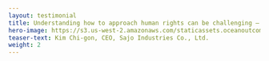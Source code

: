 ```yaml
---
layout: testimonial
title: Understanding how to approach human rights can be challenging — partnering with Ocean Outcomes helped clarify the process and approach. As a leading fishing company in South Korea, we hope to inspire other companies to also work to improve human rights. We extend our heartfelt gratitude to Ocean Outcomes for their invaluable support over a significant period of time.
hero-image: https://s3.us-west-2.amazonaws.com/staticassets.oceanoutcomes.org/embedded+photos/SAJO.png
teaser-text: Kim Chi-gon, CEO, Sajo Industries Co., Ltd.
weight: 2
---
```

